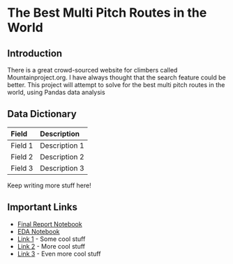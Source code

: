 # The Best Multi Pitch Routes in the World

## Introduction

There is a great crowd-sourced website for climbers called Mountainproject.org. I have always thought that the search feature could be better. This project will attempt to solve for the best multi pitch routes in the world, using Pandas data analysis 

## Data Dictionary

| Field | Description |
| :--- | :--- |
| Field 1 | Description 1 |
| Field 2 | Description 2 |
| Field 3 | Description 3 |

Keep writing more stuff here!

## Important Links

* [Final Report Notebook](report.ipynb)
* [EDA Notebook](eda.ipynb)
* [Link 1](http://www.google.com) - Some cool stuff
* [Link 2](http://www.google.com) - More cool stuff
* [Link 3](http://www.google.com) - Even more cool stuff
